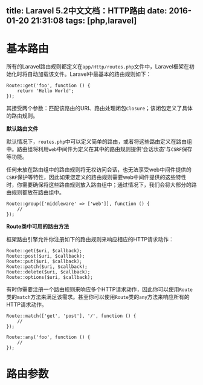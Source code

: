 title: Laravel 5.2中文文档：HTTP路由
date: 2016-01-20 21:31:08
tags: [php,laravel]
---
# 基本路由
所有的Laravel路由规则都定义在`app/Http/routes.php`文件中，Laravel框架在初始化时将自动加载该文件。Laravel中最基本的路由规则如下：

    Route::get('foo', function () {
        return 'Hello World';
    });
其接受两个参数：匹配该路由的URI、路由处理闭包`Closure`；该闭包定义了具体的路由规则。

**默认路由文件**

默认情况下，`routes.php`中可以定义简单的路由，或者将这些路由定义在路由组中。路由组将利用`web`中间件为定义在其中的路由规则提供'会话状态'与`CSRF`保存等功能。
<!--more-->

任何未放在路由组中的路由规则将无权访问会话，也无法享受web中间件提供的`CSRF`保护等特性，因此如果您定义的路由规则需要web中间件提供的这些特性时，你需要确保将这些路由规则放入路由组中；通过情况下，我们会将大部分的路由规则都放在路由组中。

    Route::group(['middleware' => ['web']], function () {
        //
    });
**Route类中可用的路由方法**

框架路由引擎允许你注册如下的路由规则来响应相应的HTTP请求动作：

    Route::get($uri, $callback);
    Route::post($uri, $callback);
    Route::put($uri, $callback);
    Route::patch($uri, $callback);
    Route::delete($uri, $callback);
    Route::options($uri, $callback);

有时你需要注册一个路由规则来响应多个HTTP请求动作，因此你可以使用`Route`类的`match`方法来满足该需求。甚至你可以使用`Route`类的`any`方法来响应所有的HTTP请求动作。

    Route::match(['get', 'post'], '/', function () {
        //
    });

    Route::any('foo', function () {
        //
    });

# 路由参数
